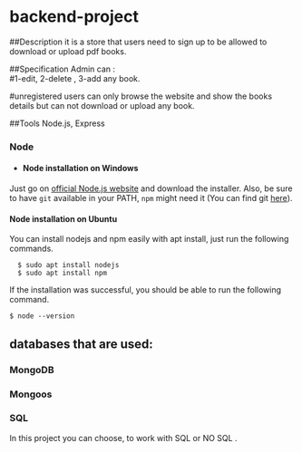 # backend-project
##Description
   it is a store that users need to sign up to be allowed to download or upload pdf books.

##Specification
Admin can :  
            #1-edit,   2-delete ,  3-add any book.
            
            
#unregistered users can only browse the website and show the books details but can not download or upload any book.

##Tools
Node.js, Express


### Node
- #### Node installation on Windows 
 Just go on [official Node.js website](https://nodejs.org/) and download the installer.
Also, be sure to have `git` available in your PATH, `npm` might need it (You can find git [here](https://git-scm.com/)).

#### Node installation on Ubuntu

  You can install nodejs and npm easily with apt install, just run the following commands.

      $ sudo apt install nodejs
      $ sudo apt install npm
      
      
If the installation was successful, you should be able to run the following command.

    $ node --version

##  databases that are used:

   ### MongoDB
   ### Mongoos
   ### SQL
   
  In this project you can choose, to work with SQL or NO SQL . 
  
   
